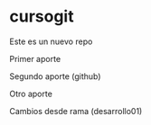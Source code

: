 # cursogit
Este es un nuevo repo



Primer aporte

Segundo aporte (github)

Otro aporte


Cambios desde rama (desarrollo01)